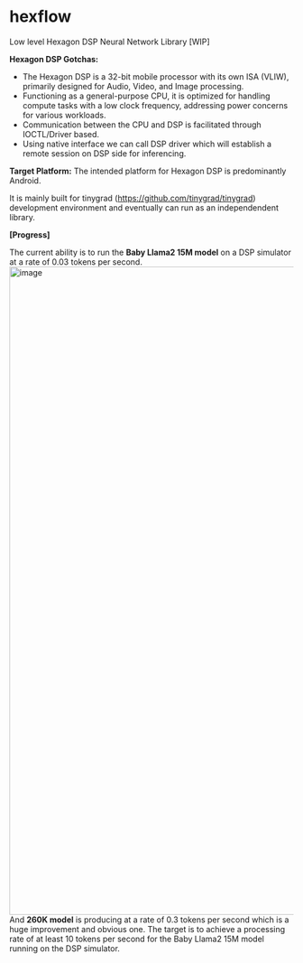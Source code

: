 # hexflow 
Low level Hexagon DSP Neural Network Library [WIP] 

**Hexagon DSP Gotchas:**

- The Hexagon DSP is a 32-bit mobile processor with its own ISA (VLIW), primarily designed for Audio, Video, and Image
processing.
- Functioning as a general-purpose CPU, it is optimized for handling compute tasks with a low clock frequency,
addressing power concerns for various workloads.
- Communication between the CPU and DSP is facilitated through IOCTL/Driver based.
- Using native interface we can call DSP driver which will establish a remote session on DSP side for inferencing.

**Target Platform:** The intended platform for Hexagon DSP is predominantly Android.

It is mainly built for tinygrad (https://github.com/tinygrad/tinygrad) development environment and eventually can run as an independendent library. 

**[Progress]**

The current ability is to run the **Baby Llama2 15M model** on a DSP simulator at a rate of 0.03 tokens per second.
<img width="1148" alt="image" src="https://github.com/Santhoshkumar-p/hexflow/assets/24734488/3668f2dd-603f-48df-a453-3724523c9b39">
And **260K model** is producing at a rate of 0.3 tokens per second which is a huge improvement and obvious one.
The target is to achieve a processing rate of at least 10 tokens per second for the Baby Llama2 15M model running on the DSP simulator.

